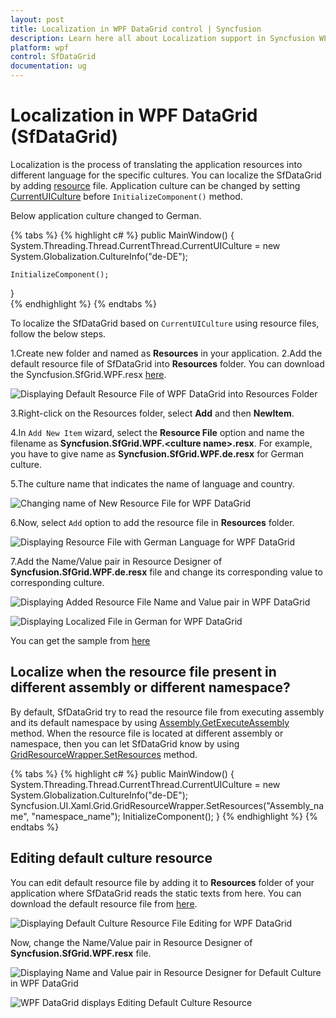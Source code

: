 ```yaml
---
layout: post
title: Localization in WPF DataGrid control | Syncfusion
description: Learn here all about Localization support in Syncfusion WPF DataGrid (SfDataGrid) control, its elements and more details.
platform: wpf
control: SfDataGrid
documentation: ug
---
```



# Localization in WPF DataGrid (SfDataGrid)

Localization is the process of translating the application resources into different language for the specific cultures. You can localize the SfDataGrid by adding [resource](https://msdn.microsoft.com/library/aa992030.aspx) file. Application culture can be changed by setting [CurrentUICulture](https://msdn.microsoft.com/en-us/library/system.globalization.cultureinfo.currentuiculture.aspx) before `InitializeComponent()` method. 

Below application culture changed to German.

{% tabs %}
{% highlight c# %}
public MainWindow()
{
    System.Threading.Thread.CurrentThread.CurrentUICulture = new System.Globalization.CultureInfo("de-DE");

    InitializeComponent();
}    
{% endhighlight %}
{% endtabs %}


To localize the SfDataGrid based on `CurrentUICulture` using resource files, follow the below steps. 

1.Create new folder and named as **Resources** in your application. 
2.Add the default resource file of SfDataGrid into **Resources** folder. You can download the Syncfusion.SfGrid.WPF.resx [here](https://www.syncfusion.com/downloads/support/directtrac/general/ze/Syncfusion.SfGrid.WPF71700028.zip).

![Displaying Default Resource File of WPF DataGrid into Resources Folder](Localization_images/wpf-datagrid-default-resource-file.png)

3.Right-click on the Resources folder, select **Add** and then **NewItem**.

4.In `Add New Item` wizard, select the **Resource File** option and name the filename as **Syncfusion.SfGrid.WPF.&lt;culture name&gt;.resx**. For example, you have to give name as **Syncfusion.SfGrid.WPF.de.resx** for German culture.
 
5.The culture name that indicates the name of language and country. 

![Changing name of New Resource File for WPF DataGrid](Localization_images/wpf-datagrid-change-resource-file-name.png)

6.Now, select `Add` option to add the resource file in **Resources** folder.

![Displaying Resource File with German Language for WPF DataGrid](Localization_images/wpf-datagrid-with-german-resource-file.png)

7.Add the Name/Value pair in Resource Designer of **Syncfusion.SfGrid.WPF.de.resx** file and change its corresponding value to corresponding culture. 

![Displaying Added Resource File Name and Value pair in WPF DataGrid](Localization_images/wpf-datagrid-resource-file-name-and-value.png)

![Displaying Localized File in German for WPF DataGrid](Localization_images/wpf-datagrid-localized-file.png)

You can get the sample from [here](https://www.syncfusion.com/downloads/support/directtrac/general/ze/Localization1013710435.zip)

## Localize when the resource file present in different assembly or different namespace?

By default, SfDataGrid try to read the resource file from executing assembly and its default namespace by using [Assembly.GetExecuteAssembly](https://docs.microsoft.com/en-us/dotnet/api/system.reflection.assembly.getexecutingassembly) method. When the resource file is located at different assembly or namespace, then you can let SfDataGrid know by using [GridResourceWrapper.SetResources](https://help.syncfusion.com/cr/wpf/Syncfusion.UI.Xaml.Grid.GridResourceWrapper.html#Syncfusion_UI_Xaml_Grid_GridResourceWrapper_SetResources_System_Reflection_Assembly_) method.

{% tabs %}
{% highlight c# %}
public MainWindow()
{
    System.Threading.Thread.CurrentThread.CurrentUICulture = new System.Globalization.CultureInfo("de-DE");            
    Syncfusion.UI.Xaml.Grid.GridResourceWrapper.SetResources("Assembly_name", "namespace_name");
    InitializeComponent();
}
{% endhighlight %}
{% endtabs %}


## Editing default culture resource

You can edit default resource file by adding it to **Resources** folder of your application where SfDataGrid reads the static texts from here. You can download the default resource file from [here](https://www.syncfusion.com/downloads/support/directtrac/general/ze/Syncfusion.SfGrid.WPF71700028.zip).

![Displaying Default Culture Resource File Editing for WPF DataGrid](Localization_images/wpf-datagrid-edit-localized-file.png)

Now, change the Name/Value pair in Resource Designer of **Syncfusion.SfGrid.WPF.resx** file.

![Displaying Name and Value pair in Resource Designer for Default Culture in WPF DataGrid](Localization_images/wpf-datagrid-resource-file-name-and-value.png)


![WPF DataGrid displays Editing Default Culture Resource](Localization_images/wpf-datagrid-edit-default-resource.png)

